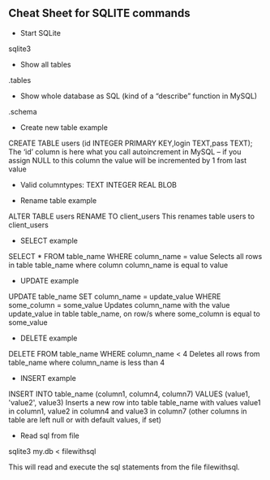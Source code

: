 ## Cheat Sheet for SQLITE commands

* Start SQLite

sqlite3 <filename>

* Show all tables

.tables

* Show whole database as SQL (kind of a “describe” function in MySQL)


.schema

* Create new table example

CREATE TABLE users (id INTEGER PRIMARY KEY,login TEXT,pass TEXT);
The ‘id’ column is here what you call autoincrement in MySQL – if you assign NULL to this column the value will be incremented by 1 from last value

* Valid columntypes:
TEXT
INTEGER
REAL
BLOB

* Rename table example


ALTER TABLE users RENAME TO client_users
This renames table users to client_users

* SELECT example


SELECT * FROM table_name WHERE column_name = value
Selects all rows in table table_name where column column_name is equal to value

* UPDATE example

UPDATE table_name SET column_name = update_value WHERE some_column = some_value
Updates column_name with the value update_value in table table_name, on row/s where some_column is equal to some_value

* DELETE example


DELETE FROM table_name WHERE column_name < 4
Deletes all rows from table_name where column_name is less than 4

* INSERT example

INSERT INTO table_name (column1, column4, column7) VALUES (value1, 'value2', value3)
Inserts a new row into table table_name with values value1 in column1, value2 in column4 and value3 in column7 (other columns in table are left null or with default values, if set)

* Read sql from file

sqlite3 my.db < filewithsql

This will read and execute the sql statements from the file filewithsql.